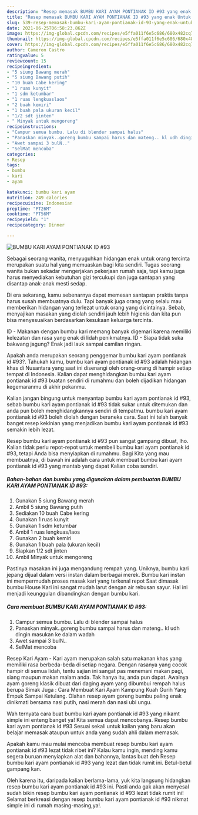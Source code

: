 ```yaml
---
description: "Resep memasak BUMBU KARI AYAM PONTIANAK ID #93 yang enak Untuk Jualan"
title: "Resep memasak BUMBU KARI AYAM PONTIANAK ID #93 yang enak Untuk Jualan"
slug: 539-resep-memasak-bumbu-kari-ayam-pontianak-id-93-yang-enak-untuk-jualan
date: 2021-06-25T06:58:23.862Z
image: https://img-global.cpcdn.com/recipes/e5ffa011f6e5c686/680x482cq70/bumbu-kari-ayam-pontianak-id-93-foto-resep-utama.jpg
thumbnail: https://img-global.cpcdn.com/recipes/e5ffa011f6e5c686/680x482cq70/bumbu-kari-ayam-pontianak-id-93-foto-resep-utama.jpg
cover: https://img-global.cpcdn.com/recipes/e5ffa011f6e5c686/680x482cq70/bumbu-kari-ayam-pontianak-id-93-foto-resep-utama.jpg
author: Cameron Castro
ratingvalue: 5
reviewcount: 15
recipeingredient:
- "5 siung Bawang merah"
- "5 siung Bawang putih"
- "10 buah Cabe kering"
- "1 ruas kunyit"
- "1 sdm ketumbar"
- "1 ruas lengkuaslaos"
- "2 buah kemiri"
- "1 buah pala ukuran kecil"
- "1/2 sdt jinten"
- " Minyak untuk mengoreng"
recipeinstructions:
- "Campur semua bumbu. Lalu di blender sampai halus"
- "Panaskan minyak..goreng bumbu sampai harus dan mateng.. kl udh dingin masukan ke dalam wadah"
- "Awet sampai 3 bulN.."
- "SelMat mencoba"
categories:
- Resep
tags:
- bumbu
- kari
- ayam

katakunci: bumbu kari ayam 
nutrition: 249 calories
recipecuisine: Indonesian
preptime: "PT26M"
cooktime: "PT56M"
recipeyield: "1"
recipecategory: Dinner

---
```



![BUMBU KARI AYAM PONTIANAK ID #93](https://img-global.cpcdn.com/recipes/e5ffa011f6e5c686/680x482cq70/bumbu-kari-ayam-pontianak-id-93-foto-resep-utama.jpg)

Sebagai seorang wanita, menyuguhkan hidangan enak untuk orang tercinta merupakan suatu hal yang memuaskan bagi kita sendiri. Tugas seorang  wanita bukan sekadar mengerjakan pekerjaan rumah saja, tapi kamu juga harus menyediakan kebutuhan gizi tercukupi dan juga santapan yang disantap anak-anak mesti sedap.

Di era  sekarang, kamu sebenarnya dapat memesan santapan praktis tanpa harus susah membuatnya dulu. Tapi banyak juga orang yang selalu mau memberikan hidangan yang terlezat untuk orang yang dicintainya. Sebab, menyajikan masakan yang diolah sendiri jauh lebih higienis dan kita pun bisa menyesuaikan berdasarkan kesukaan keluarga tercinta. 

ID - Makanan dengan bumbu kari memang banyak digemari karena memiliki kelezatan dan rasa yang enak di lidah penikmatnya. ID - Siapa tidak suka bakwang jagung? Enak jadi lauk sampai camilan ringan.

Apakah anda merupakan seorang penggemar bumbu kari ayam pontianak id #93?. Tahukah kamu, bumbu kari ayam pontianak id #93 adalah hidangan khas di Nusantara yang saat ini disenangi oleh orang-orang di hampir setiap tempat di Indonesia. Kalian dapat menghidangkan bumbu kari ayam pontianak id #93 buatan sendiri di rumahmu dan boleh dijadikan hidangan kegemaranmu di akhir pekanmu.

Kalian jangan bingung untuk menyantap bumbu kari ayam pontianak id #93, sebab bumbu kari ayam pontianak id #93 tidak sukar untuk ditemukan dan anda pun boleh menghidangkannya sendiri di tempatmu. bumbu kari ayam pontianak id #93 boleh diolah dengan beraneka cara. Saat ini telah banyak banget resep kekinian yang menjadikan bumbu kari ayam pontianak id #93 semakin lebih lezat.

Resep bumbu kari ayam pontianak id #93 pun sangat gampang dibuat, lho. Kalian tidak perlu repot-repot untuk membeli bumbu kari ayam pontianak id #93, tetapi Anda bisa menyiapkan di rumahmu. Bagi Kita yang mau membuatnya, di bawah ini adalah cara untuk membuat bumbu kari ayam pontianak id #93 yang mantab yang dapat Kalian coba sendiri.

<!--inarticleads1-->

##### Bahan-bahan dan bumbu yang digunakan dalam pembuatan BUMBU KARI AYAM PONTIANAK ID #93:

1. Gunakan 5 siung Bawang merah
1. Ambil 5 siung Bawang putih
1. Sediakan 10 buah Cabe kering
1. Gunakan 1 ruas kunyit
1. Gunakan 1 sdm ketumbar
1. Ambil 1 ruas lengkuas/laos
1. Gunakan 2 buah kemiri
1. Gunakan 1 buah pala (ukuran kecil)
1. Siapkan 1/2 sdt jinten
1. Ambil  Minyak untuk mengoreng


Pastinya masakan ini juga mengandung rempah yang. Uniknya, bumbu kari jepang dijual dalam versi instan dalam berbagai merek. Bumbu kari instan ini mempermudah proses masak kari yang terkenal repot Saat dimasak bumbu House Kari ini sangat mudah larut dengan air rebusan sayur. Hal ini menjadi keunggulan dibandingkan dengan bumbu kari. 

<!--inarticleads2-->

##### Cara membuat BUMBU KARI AYAM PONTIANAK ID #93:

1. Campur semua bumbu. Lalu di blender sampai halus
1. Panaskan minyak..goreng bumbu sampai harus dan mateng.. kl udh dingin masukan ke dalam wadah
1. Awet sampai 3 bulN..
1. SelMat mencoba


Resep Kari Ayam - Kari ayam merupakan salah satu makanan khas yang memiliki rasa berbeda-beda di setiap negara. Dengan rasanya yang cocok hampir di semua lidah, tentu sajian ini sangat pas menemani makan pagi, siang maupun makan malam anda. Tak hanya itu, anda pun dapat. Awalnya ayam goreng klasik dibuat dari daging ayam yang dibumbui rempah halus berupa Simak Juga : Cara Membuat Kari Ayam Kampung Kuah Gurih Yang Empuk Sampai Ketulang. Olahan resep ayam goreng bumbu paling enak dinikmati bersama nasi putih, nasi merah dan nasi ubi ungu. 

Wah ternyata cara buat bumbu kari ayam pontianak id #93 yang nikamt simple ini enteng banget ya! Kita semua dapat mencobanya. Resep bumbu kari ayam pontianak id #93 Sesuai sekali untuk kalian yang baru akan belajar memasak ataupun untuk anda yang sudah ahli dalam memasak.

Apakah kamu mau mulai mencoba membuat resep bumbu kari ayam pontianak id #93 lezat tidak ribet ini? Kalau kamu ingin, mending kamu segera buruan menyiapkan alat dan bahannya, lantas buat deh Resep bumbu kari ayam pontianak id #93 yang lezat dan tidak rumit ini. Betul-betul gampang kan. 

Oleh karena itu, daripada kalian berlama-lama, yuk kita langsung hidangkan resep bumbu kari ayam pontianak id #93 ini. Pasti anda gak akan menyesal sudah bikin resep bumbu kari ayam pontianak id #93 lezat tidak rumit ini! Selamat berkreasi dengan resep bumbu kari ayam pontianak id #93 nikmat simple ini di rumah masing-masing,ya!.

